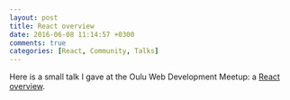 ```yaml
---
layout: post
title: React overview
date: 2016-06-08 11:14:57 +0300
comments: true
categories: [React, Community, Talks]
---
```


Here is a small talk I gave at the Oulu Web Development Meetup: a [React overview](https://docs.google.com/presentation/d/1U8jJItP0uyP0fnIOI3utXdX4xWsG5oMjOtRN-PTzJcg/edit).
